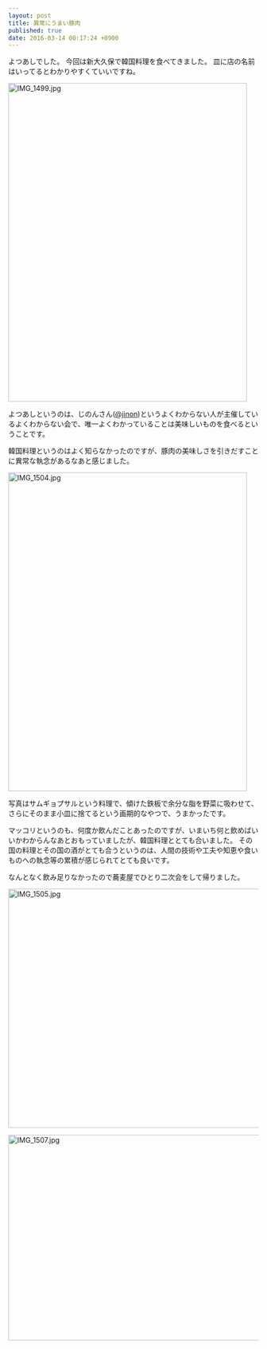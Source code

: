 ```yaml
---
layout: post
title: 異常にうまい豚肉
published: true
date: 2016-03-14 00:17:24 +0900
---
```


よつあしでした。
今回は新大久保で韓国料理を食べてきました。
皿に店の名前はいってるとわかりやすくていいですね。

<a data-flickr-embed="true"  href="https://www.flickr.com/photos/goto_fourteen/26030463076/in/album-72157666305514661/" title="IMG_1499.jpg"><img src="https://farm2.staticflickr.com/1442/26030463076_aff8b7cb00_z.jpg" width="480" height="640" alt="IMG_1499.jpg"></a><script async src="//embedr.flickr.com/assets/client-code.js" charset="utf-8"></script>

よつあしというのは、じのんさん([@jinon](https://twitter.com/jinon))というよくわからない人が主催しているよくわからない会で、唯一よくわかっていることは美味しいものを食べるということです。

韓国料理というのはよく知らなかったのですが、豚肉の美味しさを引きだすことに異常な執念があるなあと感じました。

<a data-flickr-embed="true"  href="https://www.flickr.com/photos/goto_fourteen/26030468726/in/album-72157666305514661/" title="IMG_1504.jpg"><img src="https://farm2.staticflickr.com/1461/26030468726_14669deb48_z.jpg" width="480" height="640" alt="IMG_1504.jpg"></a><script async src="//embedr.flickr.com/assets/client-code.js" charset="utf-8"></script>

写真はサムギョプサルという料理で、傾けた鉄板で余分な脂を野菜に吸わせて、さらにそのまま小皿に捨てるという画期的なやつで、うまかったです。

マッコリというのも、何度か飲んだことあったのですが、いまいち何と飲めばいいかわからんなあとおもっていましたが、韓国料理ととても合いました。
その国の料理とその国の酒がとても合うというのは、人間の技術や工夫や知恵や食いものへの執念等の累積が感じられてとても良いです。

なんとなく飲み足りなかったので蕎麦屋でひとり二次会をして帰りました。

<a data-flickr-embed="true"  href="https://www.flickr.com/photos/goto_fourteen/26030470516/in/album-72157666305514661/" title="IMG_1505.jpg"><img src="https://farm2.staticflickr.com/1651/26030470516_0d885d6344_z.jpg" width="640" height="480" alt="IMG_1505.jpg"></a><script async src="//embedr.flickr.com/assets/client-code.js" charset="utf-8"></script>

<a data-flickr-embed="true"  href="https://www.flickr.com/photos/goto_fourteen/25451625544/in/album-72157666305514661/" title="IMG_1507.jpg"><img src="https://farm2.staticflickr.com/1666/25451625544_f442faf70b_z.jpg" width="640" height="413" alt="IMG_1507.jpg"></a><script async src="//embedr.flickr.com/assets/client-code.js" charset="utf-8"></script>
